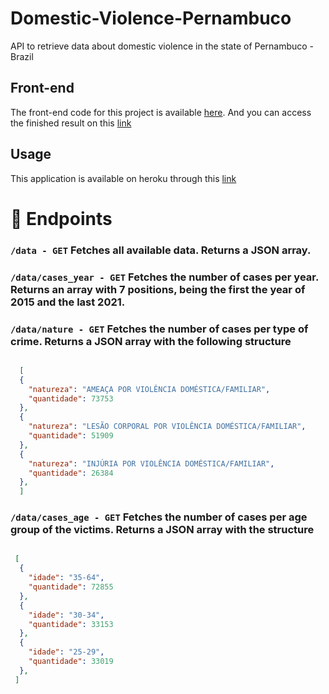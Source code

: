 # Domestic-Violence-Pernambuco
API to retrieve data about domestic violence in the state of Pernambuco - Brazil

## Front-end
The front-end code for this project is available <a href="https://github.com/Phnc/domestic-violence" target="_blank">here</a>.
And you can access the finished result on this <a href="https://domestic-violence-pe.netlify.app/#/intro" target="_blank">link</a>

## Usage
This application is available on heroku through this <a href="https://domestic-violence.herokuapp.com/" target="_blank">link</a>

# :triangular_flag_on_post: Endpoints

### `/data - GET`  Fetches all available data. Returns a JSON array.

### `/data/cases_year - GET` Fetches the number of cases per year. Returns an array with 7 positions, being the first the year of 2015 and the last 2021.

### `/data/nature - GET` Fetches the number of cases per type of crime. Returns a JSON array with the following structure
```json

  [
  {
    "natureza": "AMEAÇA POR VIOLÊNCIA DOMÉSTICA/FAMILIAR",
    "quantidade": 73753
  },
  {
    "natureza": "LESÃO CORPORAL POR VIOLÊNCIA DOMÉSTICA/FAMILIAR",
    "quantidade": 51909
  },
  {
    "natureza": "INJÚRIA POR VIOLÊNCIA DOMÉSTICA/FAMILIAR",
    "quantidade": 26384
  },
  ]

```

### `/data/cases_age - GET` Fetches the number of cases per age group of the victims. Returns a JSON array with the structure
```json

 [
  {
    "idade": "35-64",
    "quantidade": 72855
  },
  {
    "idade": "30-34",
    "quantidade": 33153
  },
  {
    "idade": "25-29",
    "quantidade": 33019
  },
 ]
```
